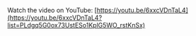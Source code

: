 Watch the video on YouTube: [https://youtu.be/6xxcVDnTaL4](https://youtu.be/6xxcVDnTaL4?list=PLdgq5G0ox73UstESo1KplG5WO_rstKnSx)
